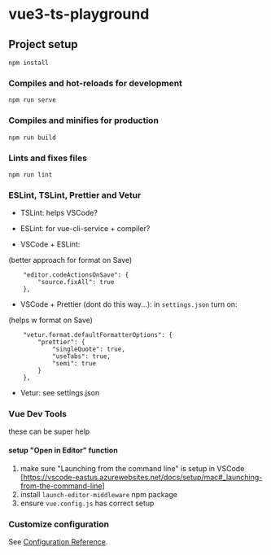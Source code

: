 # vue3-ts-playground

## Project setup
```
npm install
```

### Compiles and hot-reloads for development
```
npm run serve
```

### Compiles and minifies for production
```
npm run build
```

### Lints and fixes files
```
npm run lint
```

### ESLint, TSLint, Prettier and Vetur
- TSLint: helps VSCode?


- ESLint: for vue-cli-service + compiler?


- VSCode + ESLint:

(better approach for format on Save)
```
	"editor.codeActionsOnSave": {
		"source.fixAll": true
	},
```


- VSCode + Prettier (dont do this way...): in `settings.json` turn on:

(helps w format on Save)
```
	"vetur.format.defaultFormatterOptions": {
		"prettier": {
			"singleQuote": true,
			"useTabs": true,
			"semi": true
		}
	},
```


- Vetur: see settings.json



### Vue Dev Tools
these can be super help

#### setup "Open in Editor" function
1. make sure "Launching from the command line" is setup in VSCode [https://vscode-eastus.azurewebsites.net/docs/setup/mac#_launching-from-the-command-line]
2. install `launch-editor-middleware` npm package
3. ensure `vue.config.js` has correct setup



### Customize configuration
See [Configuration Reference](https://cli.vuejs.org/config/).
